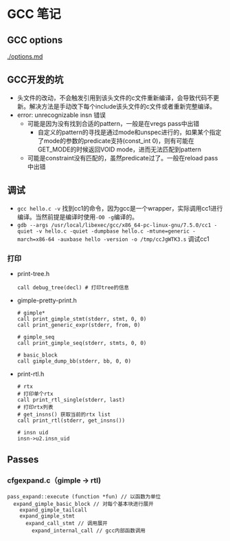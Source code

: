 # GCC 笔记

## GCC options

[./options.md](./options.md)

## GCC开发的坑

- 头文件的改动，不会触发引用到该头文件的c文件重新编译，会导致代码不更新。解决方法是手动改下每个include该头文件的c文件或者重新完整编译。
- error: unrecognizable insn 错误
  - 可能是因为没有找到合适的pattern，一般是在vregs pass中出错
    - 自定义的pattern的寻找是通过mode和unspec进行的，如果某个指定了mode的参数的predicate支持(const_int 0)，则有可能在GET_MODE的时候返回VOID mode，进而无法匹配到pattern
  - 可能是constraint没有匹配的，虽然predicate过了。一般在reload pass中出错

## 调试

- `gcc hello.c -v` 找到cc1的命令，因为gcc是一个wrapper，实际调用cc1进行编译。当然前提是编译时使用`-O0 -g`编译的。
- `gdb --args /usr/local/libexec/gcc/x86_64-pc-linux-gnu/7.5.0/cc1 -quiet -v hello.c -quiet -dumpbase hello.c -mtune=generic -march=x86-64 -auxbase hello -version -o /tmp/ccJgWTK3.s` 调试cc1

### 打印

- print-tree.h

  ```
  call debug_tree(decl) # 打印tree的信息
  ```

- gimple-pretty-print.h

  ```
  # gimple*
  call print_gimple_stmt(stderr, stmt, 0, 0)
  call print_generic_expr(stderr, from, 0)
  
  # gimple_seq
  call print_gimple_seq(stderr, stmts, 0, 0)
  
  # basic_block
  call gimple_dump_bb(stderr, bb, 0, 0)
  ```

- print-rtl.h

  ```
  # rtx
  # 打印单个rtx
  call print_rtl_single(stderr, last)
  # 打印rtx列表
  # get_insns() 获取当前的rtx list
  call print_rtl(stderr, get_insns())
  
  # insn uid
  insn->u2.insn_uid
  ```

## Passes

### cfgexpand.c（gimple -> rtl)

```
pass_expand::execute (function *fun) // 以函数为单位
  expand_gimple_basic_block // 对每个基本块进行展开
  	expand_gimple_tailcall
  	expand_gimple_stmt
  	  expand_call_stmt // 调用展开
  	    expand_internal_call // gcc内部函数调用
```
